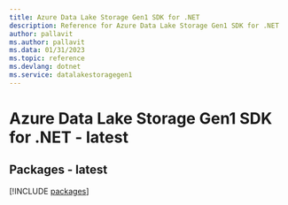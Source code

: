 ```yaml
---
title: Azure Data Lake Storage Gen1 SDK for .NET
description: Reference for Azure Data Lake Storage Gen1 SDK for .NET
author: pallavit
ms.author: pallavit
ms.data: 01/31/2023
ms.topic: reference
ms.devlang: dotnet
ms.service: datalakestoragegen1
---
```

# Azure Data Lake Storage Gen1 SDK for .NET - latest
## Packages - latest
[!INCLUDE [packages](data-lake-storage-gen1-index.md)]